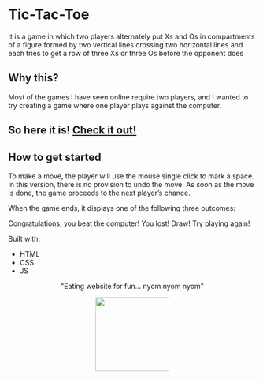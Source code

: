 # Tic-Tac-Toe

It is a game in which two players alternately put Xs and Os in compartments of a figure formed by two vertical lines crossing two horizontal lines and each tries to get a row of three Xs or three Os before the opponent does

## Why this?

Most of the games I have seen online require two players, and I wanted to try creating a game where one player plays against the computer.

## So here it is! [Check it out!](https://priyanshupaul08.github.io/Tic-Tac-Toe/)

## How to get started

To make a move, the player will use the mouse single click to mark a space. In this version, there is no provision to undo the move. As soon as the move is done, the game proceeds to the next player’s chance.

When the game ends, it displays one of the following three outcomes:

Congratulations, you beat the computer!
You lost!
Draw! Try playing again!

Built with:
- HTML
- CSS
- JS

<p align="center">"Eating website for fun... nyom nyom nyom"</p>

<div align="center" style="text-align:center; margin:auto;">
<img align="center" src="https://i.imgur.com/EgCvXyK.png" width="150"/>
</div>

